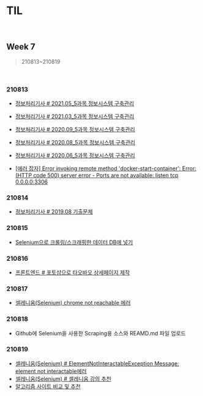 # TIL

<br>

## Week 7

> 210813~210819

<br>



### 210813

* [정보처리기사 # 2021.05_5과목 정보시스템 구축관리](https://pythontoomuchinformation.tistory.com/399)
* [정보처리기사 # 2021.03_5과목 정보시스템 구축관리](https://pythontoomuchinformation.tistory.com/400)
* [정보처리기사 # 2020.09_5과목 정보시스템 구축관리](https://pythontoomuchinformation.tistory.com/401)
* [정보처리기사 # 2020.08_5과목 정보시스템 구축관리](https://pythontoomuchinformation.tistory.com/402)

* [정보처리기사 # 2020.06_5과목 정보시스템 구축관리](https://pythontoomuchinformation.tistory.com/403)

* [[에러 잡자] Error invoking remote method 'docker-start-container': Error: (HTTP code 500) server error - Ports are not available: listen tcp 0.0.0.0:3306]( https://pythontoomuchinformation.tistory.com/404)



### 210814

* [정보처리기사 # 2019.08 기출문제](https://pythontoomuchinformation.tistory.com/407)



### 210815

* [Selenium으로 크롤링/스크래핑한 데이터 DB에 넣기]( https://pythontoomuchinformation.tistory.com/409)



### 210816

* [프론트엔드 # 포토샵으로 타오바오 상세페이지 제작](https://pythontoomuchinformation.tistory.com/410)



### 210817

* [셀레니움(Selenium) chrome not reachable 에러](https://pythontoomuchinformation.tistory.com/411)



### 210818

* Github에 Selenium을 사용한 Scraping용 소스와 REAMD.md 파일 업로드



### 210819

* [셀레니움(Selenium) # ElementNotInteractableException Message: element not interactable에러](https://pythontoomuchinformation.tistory.com/414)
* [셀레니움(Selenium) # 셀레니움 강의 추천](https://pythontoomuchinformation.tistory.com/415)
* [알고리즘 사이트 비교 및 추천](https://pythontoomuchinformation.tistory.com/416)

